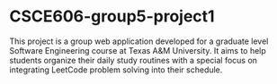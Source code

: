 # CSCE606-group5-project1
This project is a group web application developed for a graduate level Software Engineering course at Texas A&amp;M University. It aims to help students organize their daily study routines with a special focus on integrating LeetCode problem solving into their schedule.
